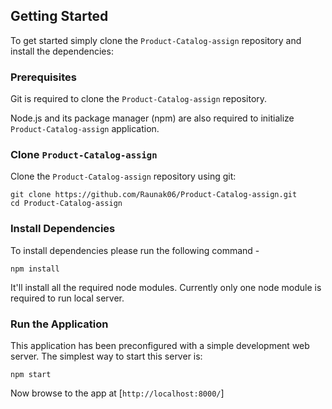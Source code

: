 ## Getting Started

To get started simply clone the `Product-Catalog-assign` repository and install the dependencies:

### Prerequisites

Git is required to clone the `Product-Catalog-assign` repository.

Node.js and its package manager (npm) are also required to initialize `Product-Catalog-assign` application.

### Clone `Product-Catalog-assign`

Clone the `Product-Catalog-assign` repository using git:

```
git clone https://github.com/Raunak06/Product-Catalog-assign.git
cd Product-Catalog-assign
```

### Install Dependencies

To install dependencies please run the following command -

```
npm install
```

It'll install all the required node modules.
Currently only one node module is required to run local server.

### Run the Application

This application has been preconfigured with a simple development web server. The simplest way to start
this server is:

```
npm start
```

Now browse to the app at [`http://localhost:8000/`]
